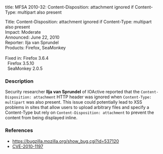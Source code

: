 title: MFSA 2010-32: Content-Disposition: attachment ignored if Content-Type: multipart also present

<p>
<span class="label">Title:</span>      Content-Disposition: attachment ignored if Content-Type: multipart also present<br/>
<span class="label">Impact:</span>     Moderate<br/>
<span class="label">Announced:</span>  June 22, 2010<br/>
<span class="label">Reporter:</span>   Ilja van Sprundel<br/>
<span class="label">Products:</span>   Firefox, SeaMonkey<br/>
<br/>
<span class="label">Fixed in:</span>   Firefox 3.6.4<br/>
<span class="label">&#160;</span>      Firefox 3.5.10<br/>
<span class="label">&#160;</span>      SeaMonkey 2.0.5<br/>
</p>


<h3>Description</h3>

<p>Security researcher <strong>Ilja van Sprundel</strong> of IOActive
reported that the <code>Content-Disposition: attachment</code> HTTP
header was ignored when <code>Content-Type: multipart</code> was also
present.  This issue could potentially lead to XSS problems in sites
that allow users to upload arbitrary files and specify a Content-Type
but rely on <code>Content-Disposition: attachment</code> to prevent
the content from being displayed inline.</p>

<h3>References</h3>

<ul>
  <li><a href="https://bugzilla.mozilla.org/show_bug.cgi?id=537120">https://bugzilla.mozilla.org/show_bug.cgi?id=537120</a></li>
  <li><a class="ex-ref" href="http://cve.mitre.org/cgi-bin/cvename.cgi?name=CVE-2010-1197">CVE-2010-1197</a></li>
</ul>




